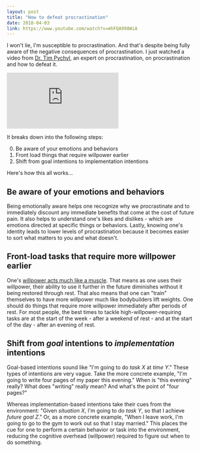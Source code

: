 ```yaml
---
layout: post
title: "How to defeat procrastination"
date: 2018-04-03
link: https://www.youtube.com/watch?v=mhFQA998WiA
---
```


I won't lie, I'm susceptible to procrastination.
And that's despite being fully aware of the negative consequences of procrastination.
I just watched a video from [Dr. Tim Pychyl](https://carleton.ca/psychology/people/timothy-a-pychyl/), an expert on procrastination, on procrastination and how to defeat it.

<div class="video-container">
<iframe src="https://www.youtube.com/embed/mhFQA998WiA" frameborder="0" allow="autoplay; encrypted-media" allowfullscreen></iframe>
</div>

It breaks down into the following steps:

0. Be aware of your emotions and behaviors
0. Front load things that require willpower earlier
0. Shift from goal intentions to implementation intentions

Here's how this all works...

## Be aware of your emotions and behaviors
Being emotionally aware helps one recognize why we procrastinate and to immediately discount any immediate benefits that come at the cost of future pain.
It also helps to understand one's likes and dislikes - which are emotions directed at specific things or behaviors.
Lastly, knowing one's identity leads to lower levels of procrastination because it becomes easier to sort what matters to you and what doesn't.

## Front-load tasks that require more willpower earlier
One's [willpower acts much like a muscle](https://hbr.org/2016/11/have-we-been-thinking-about-willpower-the-wrong-way-for-30-years).
That means as one uses their willpower, their ability to use it further in the future diminishes without it being restored through rest.
That also means that one can "train" themselves to have more willpower much like bodybuilders lift weights.
One should do things that require more willpower immediately after periods of rest.
For most people, the best times to tackle high-willpower-requiring tasks are at the start of the week - after a weekend of rest - and at the start of the day - after an evening of rest.

## Shift from _goal_ intentions to _implementation_ intentions
Goal-based intentions sound like "I'm going to do _task X_ at _time Y_."
These types of intentions are very vague.
Take the more concrete example, "I'm going to write four pages of my paper this evening."
When is "this evening" really?
What does "writing" really mean?
And what's the point of "four pages?"

Whereas implementation-based intentions take their cues from the environment: "Given _situation X_, I'm going to do _task Y_, so that I achieve _future goal Z_."
Or, as a more concrete example, "When I leave work, I'm going to go to the gym to work out so that I stay married."
This places the cue for one to perform a certain behavior or task into the environment, reducing the cognitive overhead (willpower) required to figure out when to do something.

